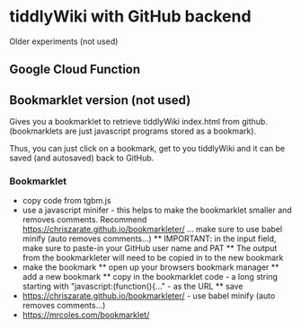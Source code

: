 
# tiddlyWiki with GitHub backend

Older experiments (not used)

## Google Cloud Function

## Bookmarklet version (not used)

Gives you a bookmarklet to retrieve tiddlyWiki index.html from github. (bookmarklets are just javascript programs stored as a bookmark).

Thus, you can just click on a bookmark, get to you tiddlyWiki and it can be saved (and autosaved) back to GitHub.

### Bookmarklet

* copy code from tgbm.js
* use a javascript minifer - this helps to make the bookmarklet smaller and removes comments. Recommend https://chriszarate.github.io/bookmarkleter/  ... make sure to use babel minify (auto removes comments...)
** IMPORTANT: in the input field, make sure to paste-in your GitHub user name and PAT
** The output from the bookmarkleter will need to be copied in to the new bookmark
* make the bookmark
** open up your browsers bookmark manager
** add a new bookmark
** copy in the bookmarklet code - a long string starting with "javascript:(function(){..." - as the URL 
** save
* https://chriszarate.github.io/bookmarkleter/  - use babel minify (auto removes comments...)
* https://mrcoles.com/bookmarklet/
